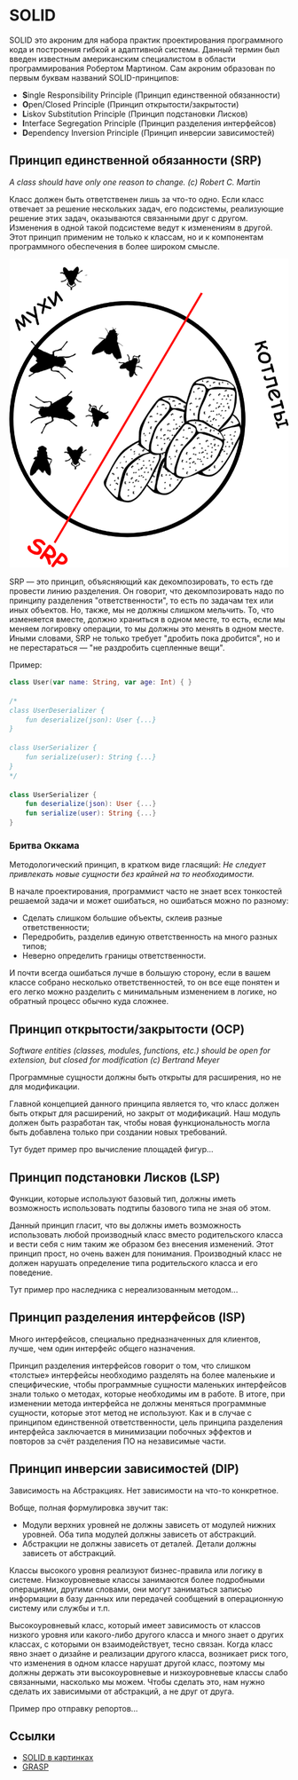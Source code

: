 # SOLID

SOLID это акроним для набора практик проектирования программного кода и построения гибкой и адаптивной системы. Данный термин был введен известным американским специалистом в области программирования Робертом Мартином. Сам акроним образован по первым буквам названий SOLID-принципов:

* **S**ingle Responsibility Principle (Принцип единственной обязанности)
* **O**pen/Closed Principle (Принцип открытости/закрытости)
* **L**iskov Substitution Principle (Принцип подстановки Лисков)
* **I**nterface Segregation Principle (Принцип разделения интерфейсов)
* **D**ependency Inversion Principle (Принцип инверсии зависимостей)

## Принцип единственной обязанности (SRP)

*A class should have only one reason to change. (с) Robert C. Martin*

Класс должен быть ответственен лишь за что-то одно. Если класс отвечает за решение нескольких задач, его подсистемы, реализующие решение этих задач, оказываются связанными друг с другом. Изменения в одной такой подсистеме ведут к изменениям в другой. Этот принцип применим не только к классам, но и к компонентам программного обеспечения в более широком смысле.

![Мухи и котлеты](/res/imgs/solid1.png)

SRP — это принцип, объясняющий как декомпозировать, то есть где провести линию разделения. Он говорит, что декомпозировать надо по принципу разделения "ответственности", то есть по задачам тех или иных объектов. Но, также, мы не должны слишком мельчить. То, что изменяется вместе, должно храниться в одном месте, то есть, если мы меняем логировку операции, то мы должны это менять в одном месте. Иными словами, SRP не только требует "дробить пока дробится", но и не перестараться — "не раздробить сцепленные вещи".

Пример:

```kt
class User(var name: String, var аge: Int) { }

/*
class UserDeserializer {
    fun deserialize(json): User {...}
}

class UserSerializer {
    fun serialize(user): String {...}
}
*/

class UserSerializer {
    fun deserialize(json): User {...}
    fun serialize(user): String {...}
}
```

### Бритва Оккама

Методологический принцип, в кратком виде гласящий: *Не следует привлекать новые сущности без крайней на то необходимости.*

В начале проектирования, программист часто не знает всех тонкостей решаемой задачи и может ошибаться, но ошибаться можно по разному:

* Сделать слишком большие объекты, склеив разные ответственности;
* Передробить, разделив единую ответственность на много разных типов;
* Неверно определить границы ответственности.

И почти всегда ошибаться лучше в большую сторону, если в вашем классе собрано несколько ответственностей, то он все еще понятен и его легко можно разделить с минимальным изменением в логике, но обратный процесс обычно куда сложнее.

## Принцип открытости/закрытости (OCP)

*Software entities (classes, modules, functions, etc.) should be open for extension, but closed for modification (с) Bertrand Meyer*

Программные сущности должны быть открыты для расширения, но не для модификации.

Главной концепцией данного принципа является то, что класс должен быть открыт для расширений, но закрыт от модификаций. Наш модуль должен быть разработан так, чтобы новая функциональность могла быть добавлена только при создании новых требований.

Тут будет пример про вычисление площадей фигур...

## Принцип подстановки Лисков (LSP)

Функции, которые используют базовый тип, должны иметь возможность использовать подтипы базового типа не зная об этом.

Данный принцип гласит, что вы должны иметь возможность использовать любой производный класс вместо родительского класса и вести себя с ним таким же образом без внесения изменений. Этот принцип прост, но очень важен для понимания. Производный класс не должен нарушать определение типа родительского класса и его поведение.

Тут пример про наследника с нереализованным методом...

## Принцип разделения интерфейсов (ISP)

Много интерфейсов, специально предназначенных для клиентов, лучше, чем один интерфейс общего назначения.

Принцип разделения интерфейсов говорит о том, что слишком «толстые» интерфейсы необходимо разделять на более маленькие и специфические, чтобы программные сущности маленьких интерфейсов знали только о методах, которые необходимы им в работе. В итоге, при изменении метода интерфейса не должны меняться программные сущности, которые этот метод не используют. Как и в случае с принципом единственной ответственности, цель принципа разделения интерфейса заключается в минимизации побочных эффектов и повторов за счёт разделения ПО на независимые части.

## Принцип инверсии зависимостей (DIP)

Зависимость на Абстракциях. Нет зависимости на что-то конкретное.

Вобще, полная формулировка звучит так:
* Модули верхних уровней не должны зависеть от модулей нижних уровней. Оба типа модулей должны зависеть от абстракций.
* Абстракции не должны зависеть от деталей. Детали должны зависеть от абстракций.

Классы высокого уровня реализуют бизнес-правила или логику в системе. Низкоуровневые классы занимаются более подробными операциями, другими словами, они могут заниматься записью информации в базу данных или передачей сообщений в операционную систему или службы и т.п.

Высокоуровневый класс, который имеет зависимость от классов низкого уровня или какого-либо другого класса и много знает о других классах, с которыми он взаимодействует, тесно связан. Когда класс явно знает о дизайне и реализации другого класса, возникает риск того, что изменения в одном классе нарушат другой класс, поэтому мы должны держать эти высокоуровневые и низкоуровневые классы слабо связанными, насколько мы можем. Чтобы сделать это, нам нужно сделать их зависимыми от абстракций, а не друг от друга.

Пример про отправку репортов...

## Ссылки

* [SOLID в картинках](https://habr.com/ru/companies/productivity_inside/articles/505430/)
* [GRASP](https://ru.wikipedia.org/wiki/GRASP)